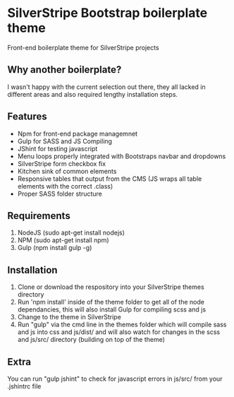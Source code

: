 # SilverStripe Bootstrap boilerplate theme
Front-end boilerplate theme for SilverStripe projects

## Why another boilerplate?
I wasn't happy with the current selection out there, they all lacked in different areas and also required lengthy installation steps.

## Features
- Npm for front-end package managemnet
- Gulp for SASS and JS Compiling
- JShint for testing javascript
- Menu loops properly integrated with Bootstraps navbar and dropdowns
- SilverStripe form checkbox fix
- Kitchen sink of common elements
- Responsive tables that output from the CMS (JS wraps all table elements with the correct .class)
- Proper SASS folder structure

## Requirements
1. NodeJS (sudo apt-get install nodejs)
2. NPM (sudo apt-get install npm)
2. Gulp (npm install gulp -g)

## Installation
1. Clone or download the respository into your SilverStripe themes directory
2. Run 'npm install' inside of the theme folder to get all of the node dependancies, this will also install Gulp for compiling scss and js
3. Change to the theme in SilverStripe
4. Run "gulp" via the cmd line in the themes folder which will compile sass and js into css and js/dist/ and will also watch for changes in the scss and js/src/ directory (building on top of the theme)

## Extra
You can run "gulp jshint" to check for javascript errors in js/src/ from your .jshintrc file
